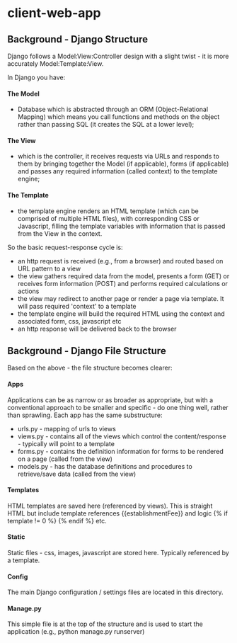 # client-web-app


## Background - Django Structure
Django follows a Model:View:Controller design with a slight twist - it is more accurately Model:Template:View.  

In Django you have:
#### The Model
- Database which is abstracted through an ORM (Object-Relational Mapping) which means you call functions and methods on the object rather than passing SQL (it creates the SQL at a lower level);

#### The View
- which is the controller, it receives requests via URLs and responds to them by bringing together the Model (if applicable), forms (if applicable) and passes any required information (called context) to the template engine;

#### The Template
- the template engine renders an HTML template (which can be comprised of multiple HTML files), with corresponding CSS or Javascript, filling the template variables with information that is passed from the View in the context.

So the basic request-response cycle is:
+ an http request is received (e.g., from a browser) and routed based on URL pattern to a view
+ the view gathers required data from the model, presents a form (GET) or receives form information (POST) and performs required calculations or actions
+ the view may redirect to another page or render a page via template.  It will pass required 'context' to a template
+ the template engine will build the required HTML using the context and associated form, css, javascript etc
+ an http response will be delivered back to the browser

## Background - Django File Structure
Based on the above - the file structure becomes clearer:
#### Apps 
Applications can be as narrow or as broader as appropriate, but with a conventional approach to be smaller and specific - do one thing well, rather than sprawling.  Each app has the same substructure:
- urls.py  - mapping of urls to views
- views.py - contains all of the views which control the content/response - typically will point to a template
- forms.py - contains the definition information for forms to be rendered on a page (called from the view)
- models.py - has the database definitions and procedures to retrieve/save data (called from the view)

#### Templates 
HTML templates are saved here (referenced by views).  This is straight HTML but include template references {{establishmentFee}} and logic {% if template != 0 %} {% endif %} etc.

#### Static
Static files - css, images, javascript are stored here.  Typically referenced by a template.

#### Config
The main Django configuration / settings files are located in this directory.

#### Manage.py
This simple file is at the top of the structure and is used to start the application (e.g., python manage.py runserver)

